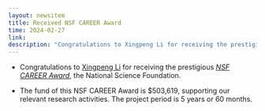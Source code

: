 ```yaml
---
layout: newsitem
title: Received NSF CAREER Award
time: 2024-02-27
link: 
description: "Congratulations to Xingpeng Li for receiving the prestigious NSF CAREER Award, a major milestone and achievement for an Early-Career Faculty. Funding: $503,619, an award over five years."
---
```


* Congratulations to <a href="/people/Xingpeng-Li" class="">Xingpeng Li</a> for receiving the prestigious <a class="" href="https://new.nsf.gov/funding/opportunities/energy-power-control-networks-epcn" target="_blank">*NSF CAREER Award*</a>, the National Science Foundation.

* The fund of this NSF CAREER Award is $503,619, supporting our relevant research activities. The project period is 5 years or 60 months.




